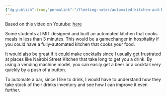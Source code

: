 ```yaml
---
{"dg-publish":true,"permalink":"/fleeting-notes/automated-kitchen-and-bartender/","noteIcon":"2"}
---
```


Based on this video on Youtube: [here](https://www.youtube.com/watch?v=OUJe0Wmfo5g)

Some students at MIT designed and built an automated kitchen that cooks meals in less than 3 minutes. This would be a gamechanger in hospitality if you could have a fully-automated kitchen that cooks your food. 

It would also be great if it could make cocktails since I usually get frustrated at places like Nairobi Street Kitchen that take long to get you a drink. By using a vending machine model, you can easily get a beer or a cocktail very quickly by a push of a button.

To automate a bar, since I like to drink, I would have to understand how they take stock of their drinks inventory and see how I can improve it even further.